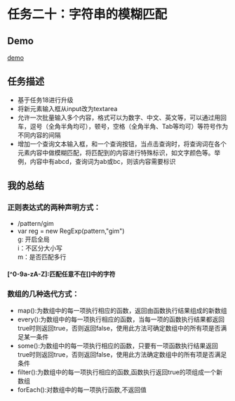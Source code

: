 # 任务二十：字符串的模糊匹配
## Demo
[demo](https://happymia.github.io/ife/task3/index.html)

## 任务描述
* 基于任务18进行升级
* 将新元素输入框从input改为textarea
* 允许一次批量输入多个内容，格式可以为数字、中文、英文等，可以通过用回车，逗号（全角半角均可），顿号，空格（全角半角、Tab等均可）等符号作为不同内容的间隔
* 增加一个查询文本输入框，和一个查询按钮，当点击查询时，将查询词在各个元素内容中做模糊匹配，将匹配到的内容进行特殊标识，如文字颜色等。举例，内容中有abcd，查询词为ab或bc，则该内容需要标识

## 我的总结

### 正则表达式的两种声明方式：
  
* /pattern/gim
* var reg = new RegExp(pattern,"gim")<br>
g: 开启全局 <br>
i：不区分大小写<br>
m：是否匹配多行<br>

#### [^0-9a-zA-Z]:匹配任意不在[]中的字符<br>
  
### 数组的几种迭代方式：
* map():为数组中的每一项执行相应的函数，返回由函数执行结果组成的新数组<br>
* every():为数组中的每一项执行相应的函数，当每一项的函数执行结果都返回true时则返回true，否则返回false，使用此方法可确定数组中的所有项是否满足某一条件<br>
* some():为数组中的每一项执行相应的函数，只要有一项函数执行结果返回true时则返回true，否则返回false，使用此方法确定数组中的所有项是否满足条件<br>
* filter():为数组中的每一项执行相应的函数,函数执行返回true的项组成一个新数组<br>
* forEach():对数组中的每一项执行函数,不返回值<br>
